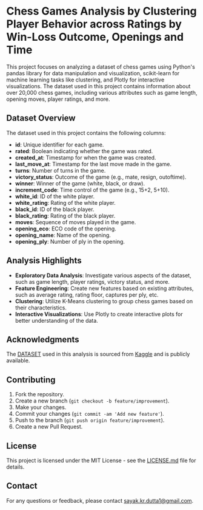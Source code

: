# Chess Games Analysis by Clustering Player Behavior across Ratings by Win-Loss Outcome, Openings and Time

This project focuses on analyzing a dataset of chess games using Python's pandas library for data manipulation and visualization, scikit-learn for machine learning tasks like clustering, and Plotly for interactive visualizations. The dataset used in this project contains information about over 20,000 chess games, including various attributes such as game length, opening moves, player ratings, and more.

## Dataset Overview

The dataset used in this project contains the following columns:

- **id**: Unique identifier for each game.
- **rated**: Boolean indicating whether the game was rated.
- **created_at**: Timestamp for when the game was created.
- **last_move_at**: Timestamp for the last move made in the game.
- **turns**: Number of turns in the game.
- **victory_status**: Outcome of the game (e.g., mate, resign, outoftime).
- **winner**: Winner of the game (white, black, or draw).
- **increment_code**: Time control of the game (e.g., 15+2, 5+10).
- **white_id**: ID of the white player.
- **white_rating**: Rating of the white player.
- **black_id**: ID of the black player.
- **black_rating**: Rating of the black player.
- **moves**: Sequence of moves played in the game.
- **opening_eco**: ECO code of the opening.
- **opening_name**: Name of the opening.
- **opening_ply**: Number of ply in the opening.

## Analysis Highlights

- **Exploratory Data Analysis**: Investigate various aspects of the dataset, such as game length, player ratings, victory status, and more.
- **Feature Engineering**: Create new features based on existing attributes, such as average rating, rating floor, captures per ply, etc.
- **Clustering**: Utilize K-Means clustering to group chess games based on their characteristics.
- **Interactive Visualizations**: Use Plotly to create interactive plots for better understanding of the data.

## Acknowledgments
The [DATASET](games.csv) used in this analysis is sourced from [Kaggle](https://www.kaggle.com/datasets/datasnaek/chess) and is publicly available.

## Contributing

1. Fork the repository.
2. Create a new branch (`git checkout -b feature/improvement`).
3. Make your changes.
4. Commit your changes (`git commit -am 'Add new feature'`).
5. Push to the branch (`git push origin feature/improvement`).
6. Create a new Pull Request.

## License
This project is licensed under the MIT License - see the [LICENSE.md](LICENSE) file for details.

## Contact

For any questions or feedback, please contact [sayak.kr.dutta1@gmail.com](mailto:sayak.kr.dutta1@gmail.com).
